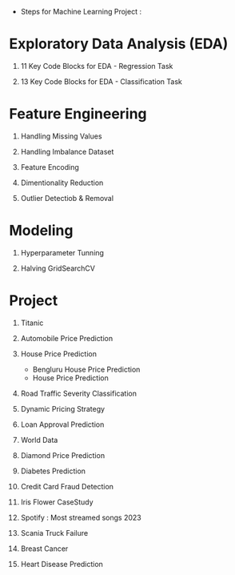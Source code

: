 * Steps for Machine Learning Project :

# Exploratory Data Analysis (EDA)

1. 11 Key Code Blocks for EDA - Regression Task

2. 13 Key Code Blocks for EDA - Classification Task

# Feature Engineering

1. Handling Missing Values

2. Handling Imbalance Dataset

3. Feature Encoding

4. Dimentionality Reduction

5. Outlier Detectiob & Removal

# Modeling

1. Hyperparameter Tunning

2. Halving GridSearchCV

# Project

1. Titanic

2. Automobile Price Prediction

3. House Price Prediction 
    * Bengluru House Price Prediction
    * House Price Prediction

4. Road Traffic Severity Classification

5. Dynamic Pricing Strategy

6. Loan Approval Prediction

7. World Data

8. Diamond Price Prediction

9. Diabetes Prediction

10. Credit Card Fraud Detection

11. Iris Flower CaseStudy

12. Spotify : Most streamed songs 2023

13. Scania Truck Failure

14. Breast Cancer

15. Heart Disease Prediction